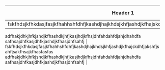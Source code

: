 | Header 1 | Header 2 | Header 3 |
| -----------------------------------------| ---------------------------------------| ---------------------------|
| fskfhdsjkfhkdasjfasjkfhahhshfdhfjkashdjhajkhdsjkhfjashdjkfhajskdhfjakshfjsahfjsakfhsajkfhasfasfas
adfhakjdhkjhfkjshdjkfhashdkjhfjkasjhdjkfhsjdhfahdahfdjahjdhahdfa
safhsajdhfkasjdhfkjashdjkfhasjdhfsahfj   |  fskfhdsjkfhkdasjfasjkfhahhshfdhfjkashdjhajkhdsjkhfjashdjkfhajskdhfjakshfjsahfjsakfhsajkfhasfasfas
adfhakjdhkjhfkjshdjkfhashdkjhfjkasjhdjkfhsjdhfahdahfdjahjdhahdfa
safhsajdhfkasjdhfkjashdjkfhasjdhfsahfj     |    